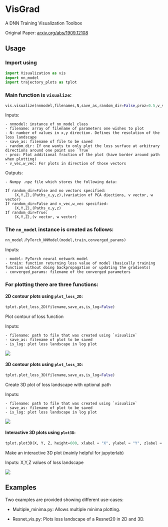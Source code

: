 # VisGrad

A DNN Training Visualization Toolbox

Original Paper: [arxiv.org/abs/1909.12108](arxiv.org/abs/1909.12108)

## Usage

### Import using 

```python
import Visualization as vis
import nn_model
import trajectory_plots as tplot
```

### Main function is `visualize`:

```python
vis.visualize(nnmodel,filenames,N,save_as,random_dir=False,proz=0.5,v_vec=[],w_vec=[],verbose=False)
```

Inputs:

    - nnmodel: instance of nn_model class
    - filename: array of filename of parameters one wishes to plot
    - N: number of values in x,y direction. Defines the resolution of the loss landscape
    - save_as: filename of file to be saved
    - random_dir: If one wants to only plot the loss surface at arbitrary directions around one point use `True`
    - proz: Plot additional fraction of the plot (have border around path when plotting)
    - v_vec,w_vec: For plots in direction of those vectors

Outputs:
    
    - Numpy .npz file which stores the following data:

    If random_dir=False and no vectors specified:
        (X,Y,Z),(Paths_x,y,z),(variation of PCA diections, v vector, w vector)
    If random_dir=False and v_vec,w_vec specified:
        (X,Y,Z),(Paths_x,y,z)
    If random_dir=True:
        (X,Y,Z),(v vector, w vector)


### The `nn_model` instance is created as follows:

```python
nn_model.PyTorch_NNModel(model,train,converged_params)
```

Inputs:

    - model: PyTorch neural network model
    - train: function returning loss value of model (basically training function without doing backpropagation or updating the gradients)
    - converged_params: filename of the converged parameters

### For plotting there are three functions:

#### 2D contour plots using `plot_loss_2D`:

```python
tplot.plot_loss_2D(filename,save_as,is_log=False)
```
Plot contour of loss function

Inputs:

    - filename: path to file that was created using `visualize`
    - save_as: filename of plot to be saved
    - is_log: plot loss landscape in log plot
    

![ ](Visualization/images/Contour_plot_example.png)


#### 3D contour plots using `plot_loss_3D`:

```python
tplot.plot_loss_3D(filename,save_as,is_log=False)
```
Create 3D plot of loss landscape with optional path

Inputs:

    - filename: path to file that was created using `visualize`
    - save_as: filename of plot to be saved
    - is_log: plot loss landscape in log plot

![ ](Visualization/images/3dplot_example.png)

#### Interactive 3D plots using `plot3D`:

```python
tplot.plot3D(X, Y, Z, height=600, xlabel = "X", ylabel = "Y", zlabel = "Z", initialCamera = None)
```
Make an interactive 3D plot (mainly helpful for jupyterlab)

Inputs:
    X,Y,Z values of loss landscape

![ ](Visualization/images/3D_plot.png)



## Examples

Two examples are provided showing different use-cases:

 - Multiple_minima.py: Allows multiple minima plotting.

 - Resnet_vis.py: Plots loss landscape of a Resnet20 in 2D and 3D.
